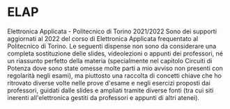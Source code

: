 # ELAP
Elettronica Applicata - Politecnico di Torino 2021/2022
Sono dei supporti aggiornati al 2022 del corso di Elettronica Applicata frequentato al Politecnico di Torino.
Le seguenti dispense non sono da considerare una completa sostituzione delle slides, videolezioni o appunti dei professori, 
né un riassunto perfetto della materia (specialmente nel capitolo Circuiti di Potenza dove sono state omesse molte parti a mio avviso 
non presenti con regolarità negli esami), ma piuttosto una raccolta di concetti chiave che ho ritrovato diverse volte nelle prove d'esame e 
negli esercizi proposti dai professori, guidati dalle slides e ampliati tramite diverse fonti (tra cui siti inerenti all'elettronica gestiti 
da professori e appunti di altri atenei).
